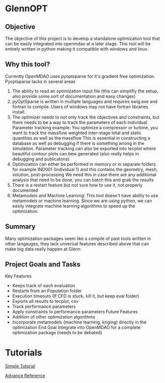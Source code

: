 # GlennOPT
## Objective
The objective of this project is to develop a standalone optimization tool that can be easily integrated into openmdao at a later stage. 
This tool will be entirely written in python making it compatible with windows and linux. 

## Why this tool?
Currently OpenMDAO uses pyoptsparse for it's gradient free optimization. 
Pyoptsparse lacks in several areas
1.  The ability to read an optimization input file (this can simplifiy the setup, also provide some sort of documentation and easy changes)
2.  pyOptSparse is written in multiple languages and requires swig.exe and fortran to compile. Users of windows may not have fortran libraries install. 
3.  The optimizer needs to not only track the objectives and constraints, but there needs to be a way to track the parameters of each individual. 
    Parameter tracking example: You optimize a compressor or turbine, you want to track the massflow weighted inter-stage total and static quantities as well as the massflow
                                This is essential in constructing a database as well as debugging if there is something wrong in the simulation. 
                                Parameter tracking can also be exported into tecplot where beautiful contour plots can bew generated (also really helps in debugging and publicatons)
4. Optimization can either be performed in memory or in separate folders for example IND001 (Individual 1) and this contains the geometry, mesh, solution, post-processing
    We need this in case there are any additional analysis that need to be done, you can batch this and grab the results
5. There is a restart feature but not sure how to use it, not properly documented
6. Metamodels and Machine Learning: This tool doesn't have ability to use metamodels or machine learning. Since we are using python, we can easily integrate machine learning algorithms to speed up the optimization.


## Summary
Many optimization packages seem like a compile of past tools written in other langauges, they lack unverisal features described above that can make big data really happen at Glenn

## Project Goals and Tasks
Key Features
*  Keeps track of each evaluation
*  Restarts from an Population folder
*  Execution timeouts (If CFD is stuck, kill it, but keep eval folder)
*  Exports all results to tecplot, csv 
*  Track performance parameters
*  Apply constraints to performance parameters 
Future Features
*  Addition of other optimization algorithms
*  Incorporate metamodels (machine learning, kriging) directly in the optimization
End Goal
Integrate into OpenMDAO for a complete optimization package (needs to be debated)

# Tutorials
[Simple Tutorial](/%2E%2E/wikis/Tutorial:-Prerequisites-and-simplified-example)

[Advance Reference](/%2E%2E/wikis/Tutorial:-Advance)
